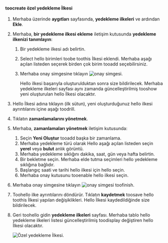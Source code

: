 <!--author=SharS last changed: 9/15/15-->

#### <a name="toocreate-a-custom-backup-policy"></a>toocreate özel yedekleme İlkesi
1. Merhaba üzerinde **aygıtları** sayfasında, **yedekleme ilkeleri** ve ardından **Ekle**.
2. Merhaba, **bir yedekleme ilkesi ekleme** iletişim kutusunda **yedekleme ilkenizi tanımlayın**:
   
   1. Bir yedekleme ilkesi adı belirtin.
   2. Select hello birimleri toobe toothis İlkesi eklendi. Merhaba aşağı açılan listeden seçerek birden çok birim tooadd seçebilirsiniz.
   3. Merhaba onay simgesine tıklayın ![onay simgesi](./media/storsimple-add-backup-policy/HCS_CheckIcon-include.png).
      
      Hello ilkesi başarıyla oluşturulduktan sonra size bildirilecek. Merhaba yedekleme ilkeleri sayfası aynı zamanda güncelleştirilmiş tooshow yeni oluşturulan hello İlkesi olacaktır.
3. Hello İlkesi adına tıklayın (ilk sütun), yeni oluşturduğunuz hello ilkesi ayrıntılarını içine aşağı toodrill.
4. Tıklatın **zamanlamalarını yönetmek**.
5. Merhaba, **zamanlamaları yönetmek** iletişim kutusunda:
   
   1. Seçin **Yeni Oluştur** tooadd başka bir zamanlama.
   2. Merhaba yedekleme türü olarak Hello aşağı açılan listeden seçin **yerel** veya **bulut** anlık görüntü.
   3. Merhaba yedekleme sıklığını dakika, saat, gün veya hafta belirtin.
   4. Bir bekletme seçin. Merhaba elde tutma seçimleri hello yedekleme sıklığına bağlıdır.
   5. Başlangıç saati ve tarihi hello ilkesi için hello seçin.
   6. Merhaba onay kutusunu tooenable hello ilkesi seçin.
6. Merhaba onay simgesine tıklayın ![onay simgesi](./media/storsimple-add-backup-policy/HCS_CheckIcon-include.png) toofinish.
7. Toohello ilke ayrıntılarını döndürür. Tıklatın **kaydetmek** toosave hello toothis İlkesi yapılan değişiklikleri. Hello İlkesi kaydedildiğinde size bildirilecek.
8. Geri toohello gidin **yedekleme ilkeleri** sayfası. Merhaba tablo hello yedekleme ilkeleri listesi güncelleştirilmiş toodisplay değiştiren hello İlkesi olacaktır.
   
    ![Özel yedekleme İlkesi](./media/storsimple-create-custom-backup-policy/HCS_CustomBackupPolicyM-include.png).

